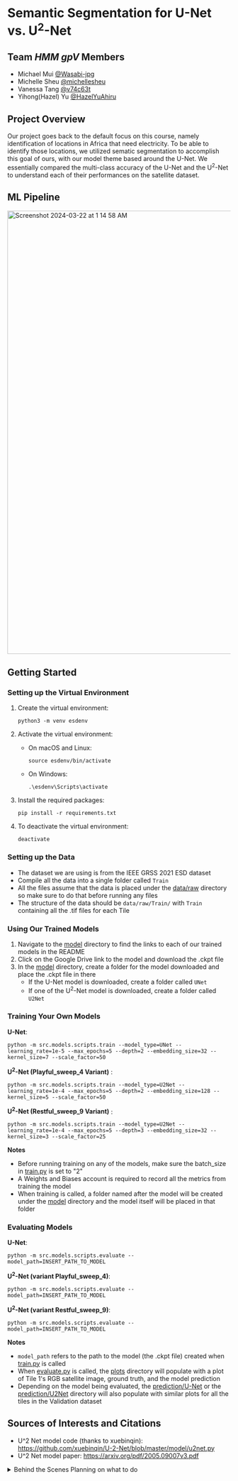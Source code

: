 # Semantic Segmentation for U-Net vs. U<sup>2</sup>-Net #

## Team *HMM gpV* Members ##
- Michael Mui [@Wasabi-jpg](https://github.com/Wasabi-jpg)
- Michelle Sheu [@michellesheu](https://github.com/michellesheu)
- Vanessa Tang [@v74c63t](https://github.com/v74c63t)
- Yihong(Hazel) Yu [@HazelYuAhiru](https://github.com/HazelYuAhiru)

## Project Overview ##
Our project goes back to the default focus on this course, namely identification of locations in Africa that need electricity. To be able to identify those locations, we utilized sematic segmentation to accomplish this goal of ours, with our model theme based around the U-Net. We essentially compared the multi-class accuracy of the U-Net and the U<sup>2</sup>-Net to understand each of their performances on the satellite dataset. 

## ML Pipeline ##
<img width="1000" alt="Screenshot 2024-03-22 at 1 14 58 AM" src="https://github.com/cs175cv-w2024/final-project-hmm-gpv/assets/78942001/d487ba77-c642-432e-a3da-2b1b78c30dc6">

## Getting Started ##
### Setting up the Virtual Environment ###
1. Create the virtual environment:
   ```
   python3 -m venv esdenv
   ```
2. Activate the virtual environment:
   * On macOS and Linux:
     ```
     source esdenv/bin/activate
     ```
   * On Windows:
     ```
     .\esdenv\Scripts\activate
     ```
3. Install the required packages:

    ```
    pip install -r requirements.txt
    ```

4. To deactivate the virtual environment: 
   ```
   deactivate
   ```

### Setting up the Data ###

* The dataset we are using is from the IEEE GRSS 2021 ESD dataset
* Compile all the data into a single folder called `Train`
* All the files assume that the data is placed under the [data/raw](/data/raw) directory so make sure to do that before running any files
* The structure of the data should be `data/raw/Train/` with `Train` containing all the .tif files for each Tile

### Using Our Trained Models ###
1. Navigate to the [model](/model) directory to find the links to each of our trained models in the README
2. Click on the Google Drive link to the model and download the .ckpt file
3. In the [model](/model) directory, create a folder for the model downloaded and place the .ckpt file in there
   - If the U-Net model is downloaded, create a folder called `UNet`
   - If one of the U<sup>2</sup>-Net model is downloaded, create a folder called `U2Net`

### Training Your Own Models ###

**U-Net**: 
```
python -m src.models.scripts.train --model_type=UNet --learning_rate=1e-5 --max_epochs=5 --depth=2 --embedding_size=32 --kernel_size=7 --scale_factor=50
```

**U<sup>2</sup>-Net (Playful_sweep_4 Variant)** : 

```
python -m src.models.scripts.train --model_type=U2Net --learning_rate=1e-4 --max_epochs=5 --depth=2 --embedding_size=128 --kernel_size=5 --scale_factor=50
```

**U<sup>2</sup>-Net (Restful_sweep_9 Variant)** : 
```
python -m src.models.scripts.train --model_type=U2Net --learning_rate=1e-4 --max_epochs=5 --depth=3 --embedding_size=32 --kernel_size=3 --scale_factor=25
```

**Notes**
* Before running training on any of the models, make sure the batch_size in [train.py](/src/models/scripts/train.py) is set to "2"
* A Weights and Biases account is required to record all the metrics from training the model
* When training is called, a folder named after the model will be created under the [model](/model) directory and the model itself will be placed in that folder

### Evaluating Models ###

**U-Net**: 
```
python -m src.models.scripts.evaluate --model_path=INSERT_PATH_TO_MODEL
```

**U<sup>2</sup>-Net (variant Playful_sweep_4)**: 
```
python -m src.models.scripts.evaluate --model_path=INSERT_PATH_TO_MODEL
```

**U<sup>2</sup>-Net (variant Restful_sweep_9)**: 
```
python -m src.models.scripts.evaluate --model_path=INSERT_PATH_TO_MODEL
```

**Notes**
* `model_path` refers to the path to the model (the .ckpt file) created when [train.py](/src/models/scripts/train.py) is called
* When [evaluate.py](/src/models/scripts/evaluate.py) is called, the [plots](/plots) directory will populate with a plot of Tile 1's RGB satellite image, ground truth, and the model prediction
* Depending on the model being evaluated, the [prediction/U-Net](/data/predictions/UNet) or the [prediction/U2Net](predictions/U2Net) directory will also populate with similar plots for all the tiles in the Validation dataset

## Sources of Interests and Citations ##

- U^2 Net model code (thanks to xuebinqin): https://github.com/xuebinqin/U-2-Net/blob/master/model/u2net.py
- U^2 Net model paper: https://arxiv.org/pdf/2005.09007v3.pdf 

<details>
  <summary> Behind the Scenes Planning on what to do</summary>
## 3/6/24 Team Focus Check In ##
- Learnings from hw03
  - Adapting Dataset class and Datamodule to run train_test_split over parent images to ensure validation set subtiles can be restitched into a whole image
  - Given train_test_split train over training set using 3 models
    - Simplest model: Seg CNN
    - Med-level model: FCN Resnet (demos how to use pretrained weights and how to change architecture to suit image dimensions from our data)
    - Med++ level model: U Net, advantage being skip connections (from scratch)
    - Configure PyTorch Lightning Wrapper for model
  - Using Weights and Biases to configure hyperparameter search and see results using their website
  - Slurm (OPTIONAL), for people who don't have enough computing resources (GPUs) to train (be able to run code on openlab)
  - Run Evaluation to get images & performance metrics (validation loss, accuracy, jaccard index, etc.) and then run RESTITCH
 
### To-do for Hw04 (final project) ###
- Task: Run multi-class segmentation (same as hw03) using different model
- Things to adapt from hw03: (initial list, can change)
  - Create new model file (similar to SegCNN, FCN Resnet, etc.) to write model code
  - What model to invest in: (whatever has more tutorials / interested in) (present any results, good or bad) (Likely U^2 model, but need research on it to make sure it's different from hw03's UNET: https://paperswithcode.com/paper/u-2-net-going-deeper-with-nested-u-structure)
  - Change _init_ in pytorch lightning wrapper to be able to instantiate new model class and run training on it
  - Adapt script files to then train said new model
  - Validate said model
  - Restitch == results
  - get segmentation images
  - get performance information
  - Push comes to shove if we cannot find another model, just make frontend for hw03
 
### What we need to do ###
- ^ same ground truth, but might want to decide which satellites to use (ex: just sentinel - 2 and viirs, but have to customize in DATASET class)
  - Decide with team which satellite, which bands (need Viirs), and model

###To Do List: ###

- [ ] Check out U-Net squared (U^2)
- [ ] Build adapted version of U-Net squared
- [ ] How to include Slurm (now just need to go through the document Hazel provided)
- [ ] Find which data preprocessing functions from hw can be used for model(s) (it looks like we're just adapting hw 03 with a new model)
- [ ] Determine which satellites or whether we use the entire satellite dataset
- [ ] Determine what findings we want (what kinds of loss functions to use?, which tiles to showcase as a visual)
- [ ] How to present findings (Poster, show graphs)

## NOTHING ABOVE IS CONCRETE ##

## What we've done ##
- Hw 01, 02, 03

## What we want to do ##
- Overall, we want a plan to execute on for the final project so we have some direction (how much is hw03 worth for what we want?)
- Then, figure out the pull request
- Then, get help on hw03 (might move up in priority)
</details>

